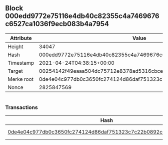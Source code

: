## Block 000edd9772e75116e4db40c82355c4a7469676c6527ca1036f9ecb083b4a7954

Attribute | Value
--- | ---
Height | 34047
Hash | 000edd9772e75116e4db40c82355c4a7469676c6527ca1036f9ecb083b4a7954
Timestamp | 2021-04-24T04:38:15+00:00
Target | 00254142f49eaaa504dc75712e8378ad5316cbcead634704b3734b6271167cc4
Merke root | 0de4e04c977db0c3650fc274124d86daf751323c7c22b0892ce946117332ba9f
Nonce | 2825847569

```

```

### Transactions

Hash | Amount
--- | ---
[0de4e04c977db0c3650fc274124d86daf751323c7c22b0892ce946117332ba9f](0de4e04c977db0c3650fc274124d86daf751323c7c22b0892ce946117332ba9f.md) | 10.00000000 SKEPTI 
